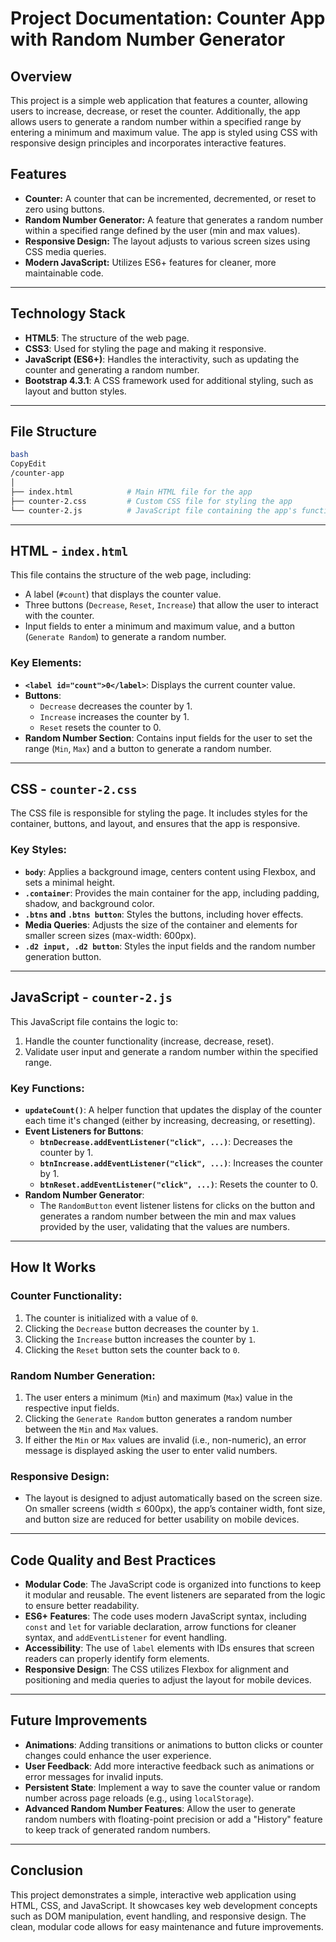# Project Documentation: Counter App with Random Number Generator

## **Overview**

This project is a simple web application that features a counter, allowing users to increase, decrease, or reset the counter. Additionally, the app allows users to generate a random number within a specified range by entering a minimum and maximum value. The app is styled using CSS with responsive design principles and incorporates interactive features.

## **Features**

- **Counter:** A counter that can be incremented, decremented, or reset to zero using buttons.
- **Random Number Generator:** A feature that generates a random number within a specified range defined by the user (min and max values).
- **Responsive Design:** The layout adjusts to various screen sizes using CSS media queries.
- **Modern JavaScript:** Utilizes ES6+ features for cleaner, more maintainable code.

---

## **Technology Stack**

- **HTML5**: The structure of the web page.
- **CSS3**: Used for styling the page and making it responsive.
- **JavaScript (ES6+)**: Handles the interactivity, such as updating the counter and generating a random number.
- **Bootstrap 4.3.1**: A CSS framework used for additional styling, such as layout and button styles.

---

## **File Structure**

```bash
bash
CopyEdit
/counter-app
│
├── index.html            # Main HTML file for the app
├── counter-2.css         # Custom CSS file for styling the app
└── counter-2.js          # JavaScript file containing the app's functionality

```

---

## **HTML - `index.html`**

This file contains the structure of the web page, including:

- A label (`#count`) that displays the counter value.
- Three buttons (`Decrease`, `Reset`, `Increase`) that allow the user to interact with the counter.
- Input fields to enter a minimum and maximum value, and a button (`Generate Random`) to generate a random number.

### Key Elements:

- **`<label id="count">0</label>`**: Displays the current counter value.
- **Buttons**:
    - `Decrease` decreases the counter by 1.
    - `Increase` increases the counter by 1.
    - `Reset` resets the counter to 0.
- **Random Number Section**: Contains input fields for the user to set the range (`Min`, `Max`) and a button to generate a random number.

---

## **CSS - `counter-2.css`**

The CSS file is responsible for styling the page. It includes styles for the container, buttons, and layout, and ensures that the app is responsive.

### Key Styles:

- **`body`**: Applies a background image, centers content using Flexbox, and sets a minimal height.
- **`.container`**: Provides the main container for the app, including padding, shadow, and background color.
- **`.btns` and `.btns button`**: Styles the buttons, including hover effects.
- **Media Queries**: Adjusts the size of the container and elements for smaller screen sizes (max-width: 600px).
- **`.d2 input, .d2 button`**: Styles the input fields and the random number generation button.

---

## **JavaScript - `counter-2.js`**

This JavaScript file contains the logic to:

1. Handle the counter functionality (increase, decrease, reset).
2. Validate user input and generate a random number within the specified range.

### Key Functions:

- **`updateCount()`**: A helper function that updates the display of the counter each time it's changed (either by increasing, decreasing, or resetting).
- **Event Listeners for Buttons**:
    - **`btnDecrease.addEventListener("click", ...)`**: Decreases the counter by 1.
    - **`btnIncrease.addEventListener("click", ...)`**: Increases the counter by 1.
    - **`btnReset.addEventListener("click", ...)`**: Resets the counter to 0.
- **Random Number Generator**:
    - The `RandomButton` event listener listens for clicks on the button and generates a random number between the min and max values provided by the user, validating that the values are numbers.

---

## **How It Works**

### **Counter Functionality**:

1. The counter is initialized with a value of `0`.
2. Clicking the `Decrease` button decreases the counter by `1`.
3. Clicking the `Increase` button increases the counter by `1`.
4. Clicking the `Reset` button sets the counter back to `0`.

### **Random Number Generation**:

1. The user enters a minimum (`Min`) and maximum (`Max`) value in the respective input fields.
2. Clicking the `Generate Random` button generates a random number between the `Min` and `Max` values.
3. If either the `Min` or `Max` values are invalid (i.e., non-numeric), an error message is displayed asking the user to enter valid numbers.

### **Responsive Design**:

- The layout is designed to adjust automatically based on the screen size. On smaller screens (width ≤ 600px), the app’s container width, font size, and button size are reduced for better usability on mobile devices.

---

## **Code Quality and Best Practices**

- **Modular Code**: The JavaScript code is organized into functions to keep it modular and reusable. The event listeners are separated from the logic to ensure better readability.
- **ES6+ Features**: The code uses modern JavaScript syntax, including `const` and `let` for variable declaration, arrow functions for cleaner syntax, and `addEventListener` for event handling.
- **Accessibility**: The use of `label` elements with IDs ensures that screen readers can properly identify form elements.
- **Responsive Design**: The CSS utilizes Flexbox for alignment and positioning and media queries to adjust the layout for mobile devices.

---

## **Future Improvements**

- **Animations**: Adding transitions or animations to button clicks or counter changes could enhance the user experience.
- **User Feedback**: Add more interactive feedback such as animations or error messages for invalid inputs.
- **Persistent State**: Implement a way to save the counter value or random number across page reloads (e.g., using `localStorage`).
- **Advanced Random Number Features**: Allow the user to generate random numbers with floating-point precision or add a "History" feature to keep track of generated random numbers.

---

## **Conclusion**

This project demonstrates a simple, interactive web application using HTML, CSS, and JavaScript. It showcases key web development concepts such as DOM manipulation, event handling, and responsive design. The clean, modular code allows for easy maintenance and future improvements.